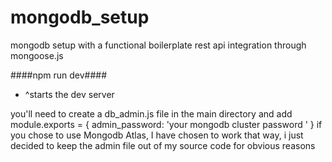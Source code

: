 # mongodb_setup
mongodb setup with a functional boilerplate rest api integration through mongoose.js

####npm run dev#### 
* ^starts the dev server

you'll need to create a db_admin.js file in the main directory and add
module.exports = {
  admin_password: 'your mongodb cluster password '
}
if you chose to use Mongodb Atlas, I have chosen to work that way, i just decided to keep the admin file
out of my source code for obvious reasons
